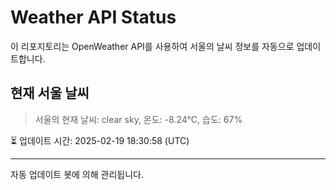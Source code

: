 
# Weather API Status

이 리포지토리는 OpenWeather API를 사용하여 서울의 날씨 정보를 자동으로 업데이트합니다.

## 현재 서울 날씨
> 서울의 현재 날씨: clear sky, 온도: -8.24°C, 습도: 67%

⏳ 업데이트 시간: 2025-02-19 18:30:58 (UTC)

---
자동 업데이트 봇에 의해 관리됩니다.
